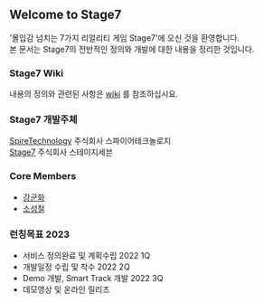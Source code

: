 ## Welcome to Stage7

'몰입감 넘치는 7가지 리얼리티 게임 Stage7'에 오신 것을 환영합니다.<br>
본 문서는 Stage7의 전반적인 정의와 개발에 대한 내용을 정리한 것입니다.

### Stage7 Wiki

내용의 정의와 관련된 사항은 [wiki](https://github.com/papatomi/stage7.github.io/wiki) 를 참조하십시요.

### Stage7 개발주체

[SpireTechnology](http://www.spiretech.co.kr) 주식회사 스파이어테크놀로지 <br>
[Stage7](http://stage7.co.kr/new/docs/main.html) 주식회사 스테이지세븐

### Core Members
- [강군화](ghkang@spiretech.co.kr)
- [소성철](papatomi@kakao.com)

### 런칭목표 2023
- 서비스 정의완료 및 계획수립 2022 1Q
- 개발일정 수립 및 착수 2022 2Q
- Demo 개발, Smart Track 개발 2022 3Q
- 데모영상 및 온라인 릴리즈
